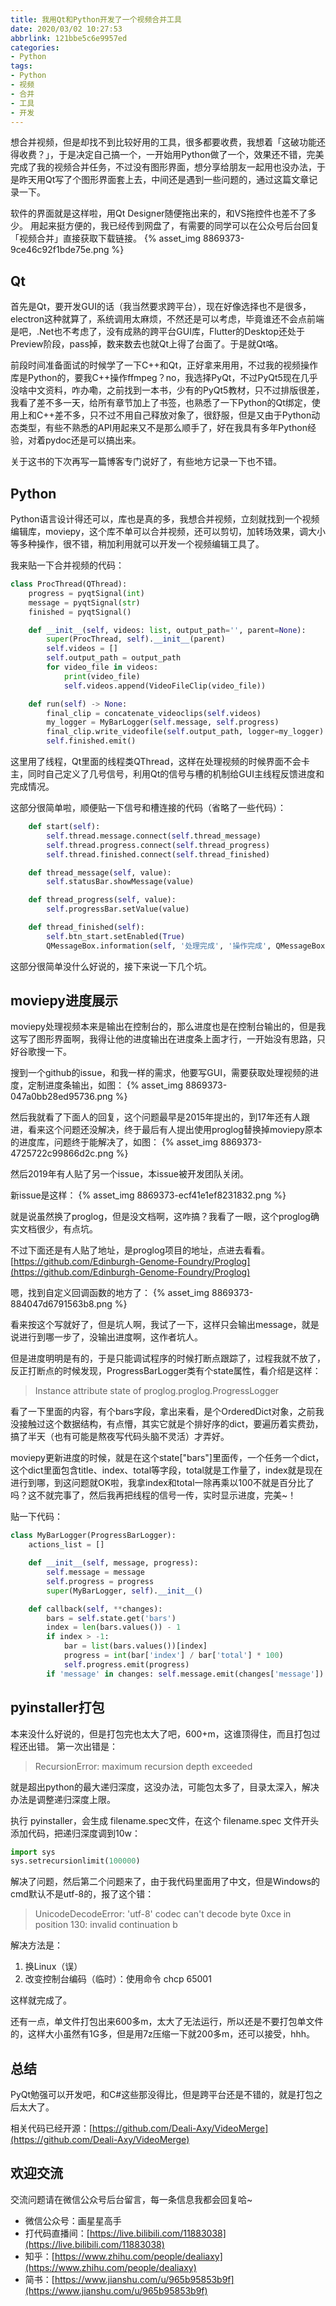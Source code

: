 ```yaml
---
title: 我用Qt和Python开发了一个视频合并工具
date: 2020/03/02 10:27:53
abbrlink: 121bbe5c6e9957ed
categories:
- Python
tags:
- Python
- 视频
- 合并
- 工具
- 开发
---
```

想合并视频，但是却找不到比较好用的工具，很多都要收费，我想着「这破功能还得收费？」，于是决定自己搞一个，一开始用Python做了一个，效果还不错，完美完成了我的视频合并任务，不过没有图形界面，想分享给朋友一起用也没办法，于是昨天用Qt写了个图形界面套上去，中间还是遇到一些问题的，通过这篇文章记录一下。

软件的界面就是这样啦，用Qt Designer随便拖出来的，和VS拖控件也差不了多少。
用起来挺方便的，我已经传到网盘了，有需要的同学可以在公众号后台回复「视频合并」直接获取下载链接。
{% asset_img 8869373-9ce46c92f1bde75e.png %}

## Qt
首先是Qt，要开发GUI的话（我当然要求跨平台），现在好像选择也不是很多，electron这种就算了，系统调用太麻烦，不然还是可以考虑，毕竟谁还不会点前端是吧，.Net也不考虑了，没有成熟的跨平台GUI库，Flutter的Desktop还处于Preview阶段，pass掉，数来数去也就Qt上得了台面了。于是就Qt咯。

前段时间准备面试的时候学了一下C++和Qt，正好拿来用用，不过我的视频操作库是Python的，要我C++操作ffmpeg？no，我选择PyQt，不过PyQt5现在几乎没啥中文资料，咋办嘞，之前找到一本书，少有的PyQt5教材，只不过排版很差，我看了差不多一天，给所有章节加上了书签，也熟悉了一下Python的Qt绑定，使用上和C++差不多，只不过不用自己释放对象了，很舒服，但是又由于Python动态类型，有些不熟悉的API用起来又不是那么顺手了，好在我具有多年Python经验，对着pydoc还是可以搞出来。

关于这书的下次再写一篇博客专门说好了，有些地方记录一下也不错。


## Python
Python语言设计得还可以，库也是真的多，我想合并视频，立刻就找到一个视频编辑库，moviepy，这个库不单可以合并视频，还可以剪切，加转场效果，调大小等多种操作，很不错，稍加利用就可以开发一个视频编辑工具了。

我来贴一下合并视频的代码：
```python
class ProcThread(QThread):
    progress = pyqtSignal(int)
    message = pyqtSignal(str)
    finished = pyqtSignal()

    def __init__(self, videos: list, output_path='', parent=None):
        super(ProcThread, self).__init__(parent)
        self.videos = []
        self.output_path = output_path
        for video_file in videos:
            print(video_file)
            self.videos.append(VideoFileClip(video_file))

    def run(self) -> None:
        final_clip = concatenate_videoclips(self.videos)
        my_logger = MyBarLogger(self.message, self.progress)
        final_clip.write_videofile(self.output_path, logger=my_logger)
        self.finished.emit()
```

这里用了线程，Qt里面的线程类QThread，这样在处理视频的时候界面不会卡主，同时自己定义了几号信号，利用Qt的信号与槽的机制给GUI主线程反馈进度和完成情况。

这部分很简单啦，顺便贴一下信号和槽连接的代码（省略了一些代码）：

```python
    def start(self):
        self.thread.message.connect(self.thread_message)
        self.thread.progress.connect(self.thread_progress)
        self.thread.finished.connect(self.thread_finished)

    def thread_message(self, value):
        self.statusBar.showMessage(value)

    def thread_progress(self, value):
        self.progressBar.setValue(value)

    def thread_finished(self):
        self.btn_start.setEnabled(True)
        QMessageBox.information(self, '处理完成', '操作完成', QMessageBox.Yes)
```

这部分很简单没什么好说的，接下来说一下几个坑。

## moviepy进度展示
moviepy处理视频本来是输出在控制台的，那么进度也是在控制台输出的，但是我这写了图形界面啊，我得让他的进度输出在进度条上面才行，一开始没有思路，只好谷歌搜一下。

搜到一个github的issue，和我一样的需求，他要写GUI，需要获取处理视频的进度，定制进度条输出，如图：
{% asset_img 8869373-047a0bb28ed95736.png %}

然后我就看了下面人的回复，这个问题最早是2015年提出的，到17年还有人跟进，看来这个问题还没解决，终于最后有人提出使用proglog替换掉moviepy原本的进度库，问题终于能解决了，如图：
{% asset_img 8869373-4725722c99866d2c.png %}

然后2019年有人贴了另一个issue，本issue被开发团队关闭。

新issue是这样：
{% asset_img 8869373-ecf41e1ef8231832.png %}

就是说虽然换了proglog，但是没文档啊，这咋搞？我看了一眼，这个proglog确实文档很少，有点坑。

不过下面还是有人贴了地址，是proglog项目的地址，点进去看看。
[https://github.com/Edinburgh-Genome-Foundry/Proglog](https://github.com/Edinburgh-Genome-Foundry/Proglog)

嗯，找到自定义回调函数的地方了：
{% asset_img 8869373-884047d6791563b8.png %}

看来按这个写就好了，但是坑人啊，我试了一下，这样只会输出message，就是说进行到哪一步了，没输出进度啊，这作者坑人。

但是进度明明是有的，于是只能调试程序的时候打断点跟踪了，过程我就不放了，反正打断点的时候发现，ProgressBarLogger类有个state属性，看介绍是这样：
>Instance attribute state of proglog.proglog.ProgressLogger

看了一下里面的内容，有个bars字段，拿出来看，是个OrderedDict对象，之前我没接触过这个数据结构，有点懵，其实它就是个排好序的dict，要遍历着实费劲，搞了半天（也有可能是熬夜写代码头脑不灵活）才弄好。

moviepy更新进度的时候，就是在这个state["bars"]里面传，一个任务一个dict，这个dict里面包含title、index、total等字段，total就是工作量了，index就是现在进行到哪，到这问题就OK啦，我拿index和total一除再乘以100不就是百分比了吗？这不就完事了，然后我再把线程的信号一传，实时显示进度，完美~！

贴一下代码：
```python
class MyBarLogger(ProgressBarLogger):
    actions_list = []

    def __init__(self, message, progress):
        self.message = message
        self.progress = progress
        super(MyBarLogger, self).__init__()

    def callback(self, **changes):
        bars = self.state.get('bars')
        index = len(bars.values()) - 1
        if index > -1:
            bar = list(bars.values())[index]
            progress = int(bar['index'] / bar['total'] * 100)
            self.progress.emit(progress)
        if 'message' in changes: self.message.emit(changes['message'])
```

## pyinstaller打包
本来没什么好说的，但是打包完也太大了吧，600+m，这谁顶得住，而且打包过程还出错。
第一次出错是：
>RecursionError: maximum recursion depth exceeded

就是超出python的最大递归深度，这没办法，可能包太多了，目录太深入，解决办法是调整递归深度上限。

执行 pyinstaller，会生成 filename.spec文件，在这个 filename.spec 文件开头添加代码，把递归深度调到10w：
```python
import sys
sys.setrecursionlimit(100000)
```

解决了问题，然后第二个问题来了，由于我代码里面用了中文，但是Windows的cmd默认不是utf-8的，报了这个错：
>UnicodeDecodeError: 'utf-8' codec can't decode byte 0xce in position 130: invalid continuation b

解决方法是：
1. 换Linux（误）
2. 改变控制台编码（临时）：使用命令 chcp 65001

这样就完成了。

还有一点，单文件打包出来600多m，太大了无法运行，所以还是不要打包单文件的，这样大小虽然有1G多，但是用7z压缩一下就200多m，还可以接受，hhh。


## 总结
PyQt勉强可以开发吧，和C#这些那没得比，但是跨平台还是不错的，就是打包之后太大了。

相关代码已经开源：[https://github.com/Deali-Axy/VideoMerge](https://github.com/Deali-Axy/VideoMerge)


## 欢迎交流
交流问题请在微信公众号后台留言，每一条信息我都会回复哈~
- 微信公众号：画星星高手
- 打代码直播间：[https://live.bilibili.com/11883038](https://live.bilibili.com/11883038)
- 知乎：[https://www.zhihu.com/people/dealiaxy](https://www.zhihu.com/people/dealiaxy)
- 简书：[https://www.jianshu.com/u/965b95853b9f](https://www.jianshu.com/u/965b95853b9f)
